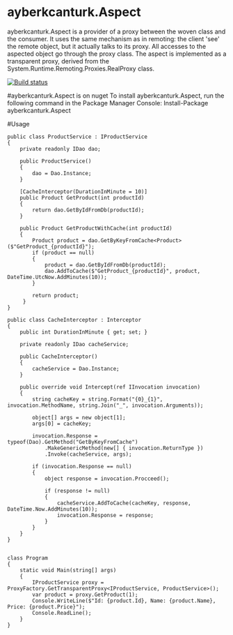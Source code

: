 # ayberkcanturk.Aspect
ayberkcanturk.Aspect is a provider of a proxy between the woven class and the consumer. It uses the same mechanism as in remoting: the client 'see' the remote object, but it actually talks to its proxy. All accesses to the aspected object go through the proxy class. The aspect is implemented as a transparent proxy, derived from the System.Runtime.Remoting.Proxies.RealProxy class.

[![Build status](https://ci.appveyor.com/api/projects/status/vfkhov9s5prklpr9?svg=true)](https://ci.appveyor.com/project/ayberkcanturk/ayberkcanturk-aspect)

#ayberkcanturk.Aspect is on nuget
To install ayberkcanturk.Aspect, run the following command in the Package Manager Console:
Install-Package ayberkcanturk.Aspect

#Usage


    public class ProductService : IProductService
    {
        private readonly IDao dao;

        public ProductService()
        {
            dao = Dao.Instance;
        }

        [CacheInterceptor(DurationInMinute = 10)]
        public Product GetProduct(int productId)
        {
            return dao.GetByIdFromDb(productId);
        }
        
        public Product GetProductWithCache(int productId)
        {
            Product product = dao.GetByKeyFromCache<Product>($"GetProduct_{productId}");
            if (product == null)
            {
                product = dao.GetByIdFromDb(productId);
                dao.AddToCache($"GetProduct_{productId}", product, DateTime.UtcNow.AddMinutes(10));
            }

            return product;
         }
    }

    public class CacheInterceptor : Interceptor
    {
        public int DurationInMinute { get; set; }

        private readonly IDao cacheService;

        public CacheInterceptor()
        {
            cacheService = Dao.Instance;
        }

        public override void Intercept(ref IInvocation invocation)
        {
            string cacheKey = string.Format("{0}_{1}", invocation.MethodName, string.Join("_", invocation.Arguments));

            object[] args = new object[1];
            args[0] = cacheKey;

            invocation.Response = typeof(Dao).GetMethod("GetByKeyFromCache")
                .MakeGenericMethod(new[] { invocation.ReturnType })
                .Invoke(cacheService, args);

            if (invocation.Response == null)
            {
                object response = invocation.Procceed();

                if (response != null)
                {
                    cacheService.AddToCache(cacheKey, response, DateTime.Now.AddMinutes(10));
                    invocation.Response = response;
                }
            }
        }
    }
        
        
    class Program
    {
        static void Main(string[] args)
        {    
            IProductService proxy = ProxyFactory.GetTransparentProxy<IProductService, ProductService>();
            var product = proxy.GetProduct(1);
            Console.WriteLine($"Id: {product.Id}, Name: {product.Name}, Price: {product.Price}");
            Console.ReadLine();
        }
    }
